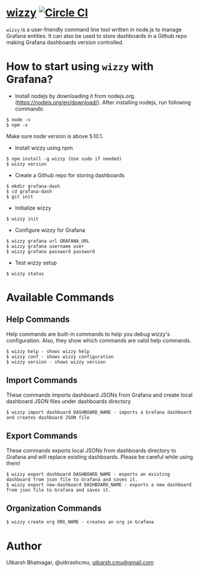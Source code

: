 [wizzy](https://github.com/utkarshcmu/wizzy) [![Circle CI](https://circleci.com/gh/utkarshcmu/wizzy.svg?style=svg)](https://circleci.com/gh/utkarshcmu/wizzy)
================
`wizzy` is a user-friendly command line tool written in node.js to manage Grafana entities. It can also be used to store dashboards in a Github repo making Grafana dashboards version controlled.

# How to start using `wizzy` with Grafana?

- Install nodejs by downloading it from nodejs.org. (https://nodejs.org/en/download/). After installing nodejs, run following commands:
```
$ node -v
$ npm -v
```
Make sure node version is above 5.10.1.
- Install wizzy using npm
```
$ npm install -g wizzy (Use sudo if needed)
$ wizzy version
```
- Create a Github repo for storing dashboards
```
$ mkdir grafana-dash
$ cd grafana-dash
$ git init
```
- Initialize wizzy
```
$ wizzy init
```
- Configure wizzy for Grafana
```
$ wizzy grafana url GRAFANA_URL
$ wizzy grafana username user
$ wizzy grafana password password
```
- Test wizzy setup
```
$ wizzy status
```

# Available Commands

## Help Commands
Help commands are built-in commands to help you debug wizzy's configuration. Also, they show which commands are valid help commands.
```
$ wizzy help - shows wizzy help
$ wizzy conf - shows wizzy configuration
$ wizzy version - shows wizzy version
```

## Import Commands
These commands imports dashboard JSONs from Grafana and create local dashboard JSON files under dashboards directory
```
$ wizzy import dashboard DASHBOARD_NAME - imports a Grafana dashboard and creates dashboard JSON file
```

## Export Commands
These commands exports local JSONs from dashboards directory to Grafana and will replace existing dashboards. Please be careful while using them!
```
$ wizzy export dashboard DASHBOARD_NAME - exports an existing dashboard from json file to Grafana and saves it.
$ wizzy export new-dashboard DASHBOARD_NAME - exports a new dashboard from json file to Grafana and saves it.
```

## Organization Commands
```
$ wizzy create org ORG_NAME - creates an org in Grafana
```

# Author
Utkarsh Bhatnagar, @utkrashcmu, <utkarsh.cmu@gmail.com>
